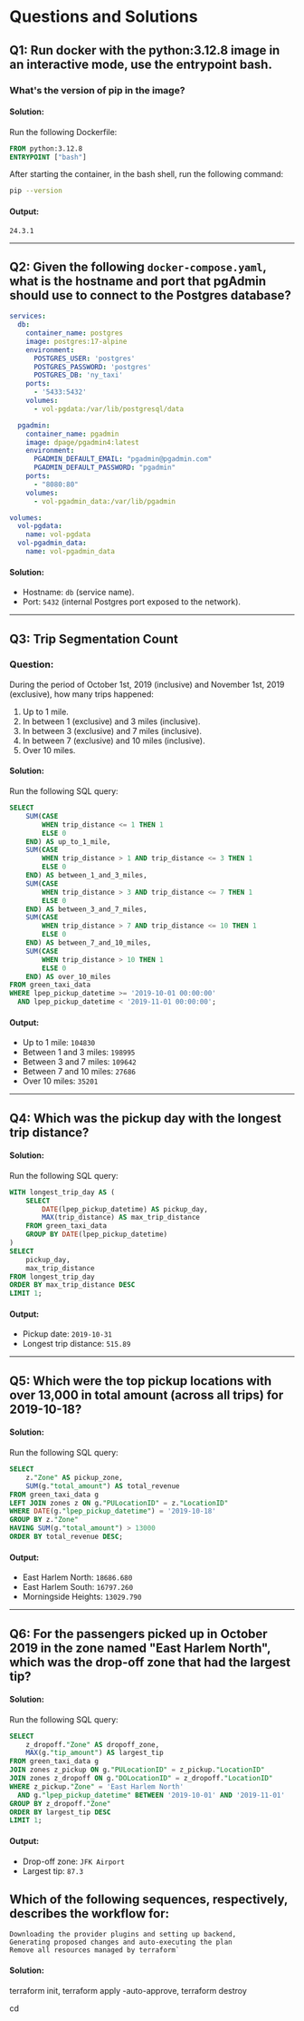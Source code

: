 # Questions and Solutions

## Q1: Run docker with the python:3.12.8 image in an interactive mode, use the entrypoint bash.

### What's the version of pip in the image?

#### Solution:
Run the following Dockerfile:

```dockerfile
FROM python:3.12.8
ENTRYPOINT ["bash"]
```

After starting the container, in the bash shell, run the following command:

```bash
pip --version
```

#### Output:
```
24.3.1
```

---

## Q2: Given the following `docker-compose.yaml`, what is the hostname and port that pgAdmin should use to connect to the Postgres database?

```yaml
services:
  db:
    container_name: postgres
    image: postgres:17-alpine
    environment:
      POSTGRES_USER: 'postgres'
      POSTGRES_PASSWORD: 'postgres'
      POSTGRES_DB: 'ny_taxi'
    ports:
      - '5433:5432'
    volumes:
      - vol-pgdata:/var/lib/postgresql/data

  pgadmin:
    container_name: pgadmin
    image: dpage/pgadmin4:latest
    environment:
      PGADMIN_DEFAULT_EMAIL: "pgadmin@pgadmin.com"
      PGADMIN_DEFAULT_PASSWORD: "pgadmin"
    ports:
      - "8080:80"
    volumes:
      - vol-pgadmin_data:/var/lib/pgadmin  

volumes:
  vol-pgdata:
    name: vol-pgdata
  vol-pgadmin_data:
    name: vol-pgadmin_data
```

#### Solution:
- Hostname: `db` (service name).
- Port: `5432` (internal Postgres port exposed to the network).

---

## Q3: Trip Segmentation Count

### Question:
During the period of October 1st, 2019 (inclusive) and November 1st, 2019 (exclusive), how many trips happened:
1. Up to 1 mile.
2. In between 1 (exclusive) and 3 miles (inclusive).
3. In between 3 (exclusive) and 7 miles (inclusive).
4. In between 7 (exclusive) and 10 miles (inclusive).
5. Over 10 miles.

#### Solution:
Run the following SQL query:

```sql
SELECT 
    SUM(CASE 
        WHEN trip_distance <= 1 THEN 1
        ELSE 0
    END) AS up_to_1_mile,
    SUM(CASE 
        WHEN trip_distance > 1 AND trip_distance <= 3 THEN 1
        ELSE 0
    END) AS between_1_and_3_miles,
    SUM(CASE 
        WHEN trip_distance > 3 AND trip_distance <= 7 THEN 1
        ELSE 0
    END) AS between_3_and_7_miles,
    SUM(CASE 
        WHEN trip_distance > 7 AND trip_distance <= 10 THEN 1
        ELSE 0
    END) AS between_7_and_10_miles,
    SUM(CASE 
        WHEN trip_distance > 10 THEN 1
        ELSE 0
    END) AS over_10_miles
FROM green_taxi_data
WHERE lpep_pickup_datetime >= '2019-10-01 00:00:00'
  AND lpep_pickup_datetime < '2019-11-01 00:00:00';
```

#### Output:
- Up to 1 mile: `104830`
- Between 1 and 3 miles: `198995`
- Between 3 and 7 miles: `109642`
- Between 7 and 10 miles: `27686`
- Over 10 miles: `35201`

---

## Q4: Which was the pickup day with the longest trip distance?

#### Solution:
Run the following SQL query:

```sql
WITH longest_trip_day AS (
    SELECT 
        DATE(lpep_pickup_datetime) AS pickup_day,
        MAX(trip_distance) AS max_trip_distance
    FROM green_taxi_data
    GROUP BY DATE(lpep_pickup_datetime)
)
SELECT 
    pickup_day,
    max_trip_distance
FROM longest_trip_day
ORDER BY max_trip_distance DESC
LIMIT 1;
```

#### Output:
- Pickup date: `2019-10-31`
- Longest trip distance: `515.89`

---

## Q5: Which were the top pickup locations with over 13,000 in total amount (across all trips) for 2019-10-18?

#### Solution:
Run the following SQL query:

```sql
SELECT 
    z."Zone" AS pickup_zone,
    SUM(g."total_amount") AS total_revenue
FROM green_taxi_data g
LEFT JOIN zones z ON g."PULocationID" = z."LocationID"
WHERE DATE(g."lpep_pickup_datetime") = '2019-10-18'
GROUP BY z."Zone"
HAVING SUM(g."total_amount") > 13000
ORDER BY total_revenue DESC;
```

#### Output:
- East Harlem North: `18686.680`
- East Harlem South: `16797.260`
- Morningside Heights: `13029.790`

---

## Q6: For the passengers picked up in October 2019 in the zone named "East Harlem North", which was the drop-off zone that had the largest tip?

#### Solution:
Run the following SQL query:

```sql
SELECT 
    z_dropoff."Zone" AS dropoff_zone,
    MAX(g."tip_amount") AS largest_tip
FROM green_taxi_data g
JOIN zones z_pickup ON g."PULocationID" = z_pickup."LocationID"
JOIN zones z_dropoff ON g."DOLocationID" = z_dropoff."LocationID"
WHERE z_pickup."Zone" = 'East Harlem North'
  AND g."lpep_pickup_datetime" BETWEEN '2019-10-01' AND '2019-11-01'
GROUP BY z_dropoff."Zone"
ORDER BY largest_tip DESC
LIMIT 1;
```

#### Output:
- Drop-off zone: `JFK Airport`
- Largest tip: `87.3`


## Which of the following sequences, respectively, describes the workflow for:

    Downloading the provider plugins and setting up backend,
    Generating proposed changes and auto-executing the plan
    Remove all resources managed by terraform`

#### Solution:
  terraform init, terraform apply -auto-approve, terraform destroy

cd
